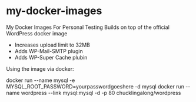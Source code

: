 # my-docker-images
My Docker Images For Personal Testing
Builds on top of the official WordPress docker image
- Increases upload limit to 32MB
- Adds WP-Mail-SMTP plugin
- Adds WP-Super Cache plubin

Using the image via docker:

docker run --name mysql -e MYSQL_ROOT_PASSWORD=yourpasswordgoeshere -d mysql
docker run --name wordpress --link mysql:mysql -d -p 80 chucklingalong/wordpress


